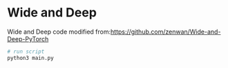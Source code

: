 # Wide and Deep
Wide and Deep code modified from:https://github.com/zenwan/Wide-and-Deep-PyTorch

```python
# run script
python3 main.py
```